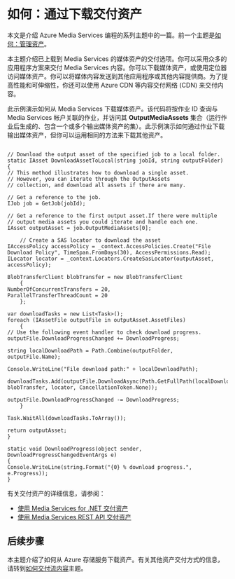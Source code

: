 <properties linkid="develop-media-services-how-to-guides-deliver-media-assets" urlDisplayName="Delivering Media Assets" pageTitle="How to Deliver Media Assets - Azure" metaKeywords="" description="Learn about options for delivering media assets that have been uploaded to Media Services in Azure. Code samples are written in C# and use the Media Services SDK for .NET." metaCanonical="" services="media-services" documentationCenter="" title="How to: Deliver an Asset by Download" authors="migree" solutions="" manager="" editor="" />
<tags ms.service="media-services"
    ms.date="02/15/2015"
    wacn.date="04/11/2015"
    />

如何：通过下载交付资产
======================

本文是介绍 Azure Media Services 编程的系列主题中的一篇。前一个主题是[如何：管理资产](/develop/media-services/how-to-guides/manage-assets/)。

本主题介绍已上载到 Media Services 的媒体资产的交付选项。你可以采用众多的应用程序方案来交付 Media Services 内容。你可以下载媒体资产，或使用定位器访问媒体资产。你可以将媒体内容发送到其他应用程序或其他内容提供商。为了提高性能和可伸缩性，你还可以使用 Azure CDN 等内容交付网络 (CDN) 来交付内容。

此示例演示如何从 Media Services 下载媒体资产。该代码将按作业 ID 查询与 Media Services 帐户关联的作业，并访问其 **OutputMediaAssets** 集合（运行作业后生成的、包含一个或多个输出媒体资产的集）。此示例演示如何通过作业下载输出媒体资产，但你可以运用相同的方法来下载其他资产。

``` {}
 
// Download the output asset of the specified job to a local folder.
static IAsset DownloadAssetToLocal(string jobId, string outputFolder)
{
// This method illustrates how to download a single asset. 
// However, you can iterate through the OutputAssets
// collection, and download all assets if there are many. 

// Get a reference to the job. 
IJob job = GetJob(jobId);

// Get a reference to the first output asset.If there were multiple 
// output media assets you could iterate and handle each one.
IAsset outputAsset = job.OutputMediaAssets[0];

    // Create a SAS locator to download the asset
IAccessPolicy accessPolicy = _context.AccessPolicies.Create("File Download Policy", TimeSpan.FromDays(30), AccessPermissions.Read);
ILocator locator = _context.Locators.CreateSasLocator(outputAsset, accessPolicy);

BlobTransferClient blobTransfer = new BlobTransferClient
    {
NumberOfConcurrentTransfers = 20,
ParallelTransferThreadCount = 20
    };

var downloadTasks = new List<Task>();
foreach (IAssetFile outputFile in outputAsset.AssetFiles)
    {
// Use the following event handler to check download progress.
outputFile.DownloadProgressChanged += DownloadProgress;

string localDownloadPath = Path.Combine(outputFolder, outputFile.Name);

Console.WriteLine("File download path:" + localDownloadPath);

downloadTasks.Add(outputFile.DownloadAsync(Path.GetFullPath(localDownloadPath), blobTransfer, locator, CancellationToken.None));

outputFile.DownloadProgressChanged -= DownloadProgress;
    }

Task.WaitAll(downloadTasks.ToArray());

return outputAsset;
}

static void DownloadProgress(object sender, DownloadProgressChangedEventArgs e)
{
Console.WriteLine(string.Format("{0} % download progress.", e.Progress));
}
```

有关交付资产的详细信息，请参阅：

-   [使用 Media Services for .NET 交付资产](http://msdn.microsoft.com/zh-cn/library/jj129575.aspx)
-   [使用 Media Services REST API 交付资产](http://msdn.microsoft.com/zh-cn/library/jj129578.aspx)

后续步骤
--------

本主题介绍了如何从 Azure 存储服务下载资产。有关其他资产交付方式的信息，请转到[如何交付流内容](/develop/media-services/how-to-guides/deliver-streaming-content/)主题。

